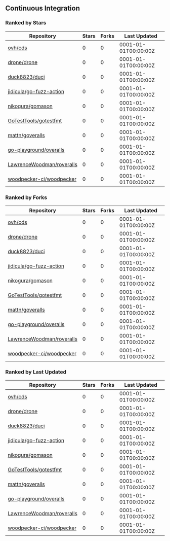 ## Continuous Integration

### Ranked by Stars

| Repository | Stars | Forks | Last Updated |
|------------|-------|-------|--------------|
| [ovh/cds](https://github.com/ovh/cds) | 0 | 0 | 0001-01-01T00:00:00Z |
| [drone/drone](https://github.com/drone/drone) | 0 | 0 | 0001-01-01T00:00:00Z |
| [duck8823/duci](https://github.com/duck8823/duci) | 0 | 0 | 0001-01-01T00:00:00Z |
| [jidicula/go-fuzz-action](https://github.com/jidicula/go-fuzz-action) | 0 | 0 | 0001-01-01T00:00:00Z |
| [nikogura/gomason](https://github.com/nikogura/gomason) | 0 | 0 | 0001-01-01T00:00:00Z |
| [GoTestTools/gotestfmt](https://github.com/GoTestTools/gotestfmt) | 0 | 0 | 0001-01-01T00:00:00Z |
| [mattn/goveralls](https://github.com/mattn/goveralls) | 0 | 0 | 0001-01-01T00:00:00Z |
| [go-playground/overalls](https://github.com/go-playground/overalls) | 0 | 0 | 0001-01-01T00:00:00Z |
| [LawrenceWoodman/roveralls](https://github.com/LawrenceWoodman/roveralls) | 0 | 0 | 0001-01-01T00:00:00Z |
| [woodpecker-ci/woodpecker](https://github.com/woodpecker-ci/woodpecker) | 0 | 0 | 0001-01-01T00:00:00Z |

### Ranked by Forks

| Repository | Stars | Forks | Last Updated |
|------------|-------|-------|--------------|
| [ovh/cds](https://github.com/ovh/cds) | 0 | 0 | 0001-01-01T00:00:00Z |
| [drone/drone](https://github.com/drone/drone) | 0 | 0 | 0001-01-01T00:00:00Z |
| [duck8823/duci](https://github.com/duck8823/duci) | 0 | 0 | 0001-01-01T00:00:00Z |
| [jidicula/go-fuzz-action](https://github.com/jidicula/go-fuzz-action) | 0 | 0 | 0001-01-01T00:00:00Z |
| [nikogura/gomason](https://github.com/nikogura/gomason) | 0 | 0 | 0001-01-01T00:00:00Z |
| [GoTestTools/gotestfmt](https://github.com/GoTestTools/gotestfmt) | 0 | 0 | 0001-01-01T00:00:00Z |
| [mattn/goveralls](https://github.com/mattn/goveralls) | 0 | 0 | 0001-01-01T00:00:00Z |
| [go-playground/overalls](https://github.com/go-playground/overalls) | 0 | 0 | 0001-01-01T00:00:00Z |
| [LawrenceWoodman/roveralls](https://github.com/LawrenceWoodman/roveralls) | 0 | 0 | 0001-01-01T00:00:00Z |
| [woodpecker-ci/woodpecker](https://github.com/woodpecker-ci/woodpecker) | 0 | 0 | 0001-01-01T00:00:00Z |

### Ranked by Last Updated

| Repository | Stars | Forks | Last Updated |
|------------|-------|-------|--------------|
| [ovh/cds](https://github.com/ovh/cds) | 0 | 0 | 0001-01-01T00:00:00Z |
| [drone/drone](https://github.com/drone/drone) | 0 | 0 | 0001-01-01T00:00:00Z |
| [duck8823/duci](https://github.com/duck8823/duci) | 0 | 0 | 0001-01-01T00:00:00Z |
| [jidicula/go-fuzz-action](https://github.com/jidicula/go-fuzz-action) | 0 | 0 | 0001-01-01T00:00:00Z |
| [nikogura/gomason](https://github.com/nikogura/gomason) | 0 | 0 | 0001-01-01T00:00:00Z |
| [GoTestTools/gotestfmt](https://github.com/GoTestTools/gotestfmt) | 0 | 0 | 0001-01-01T00:00:00Z |
| [mattn/goveralls](https://github.com/mattn/goveralls) | 0 | 0 | 0001-01-01T00:00:00Z |
| [go-playground/overalls](https://github.com/go-playground/overalls) | 0 | 0 | 0001-01-01T00:00:00Z |
| [LawrenceWoodman/roveralls](https://github.com/LawrenceWoodman/roveralls) | 0 | 0 | 0001-01-01T00:00:00Z |
| [woodpecker-ci/woodpecker](https://github.com/woodpecker-ci/woodpecker) | 0 | 0 | 0001-01-01T00:00:00Z |

